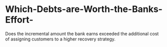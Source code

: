 # Which-Debts-are-Worth-the-Banks-Effort-
Does the incremental amount the bank earns exceeded the additional cost of assigning customers to a higher recovery strategy.
